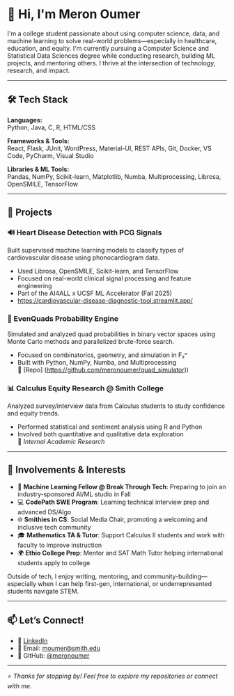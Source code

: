 # 👋 Hi, I'm Meron Oumer

I'm a college student passionate about using computer science, data, and machine learning to solve real-world problems—especially in healthcare, education, and equity. I'm currently pursuing a Computer Science and Statistical Data Sciences degree while conducting research, building ML projects, and mentoring others. I thrive at the intersection of technology, research, and impact.

---

## 🛠️ Tech Stack

**Languages:**  
Python, Java, C, R, HTML/CSS

**Frameworks & Tools:**  
React, Flask, JUnit, WordPress, Material-UI, REST APIs, Git, Docker, VS Code, PyCharm, Visual Studio

**Libraries & ML Tools:**  
Pandas, NumPy, Scikit-learn, Matplotlib, Numba, Multiprocessing, Librosa, OpenSMILE, TensorFlow

---

## 🚀 Projects

### 🔊 Heart Disease Detection with PCG Signals  
Built supervised machine learning models to classify types of cardiovascular disease using phonocardiogram data.  
- Used Librosa, OpenSMILE, Scikit-learn, and TensorFlow  
- Focused on real-world clinical signal processing and feature engineering  
- Part of the AI4ALL x UCSF ML Accelerator (Fall 2025)
- https://cardiovascular-disease-diagnostic-tool.streamlit.app/

### 🎲 EvenQuads Probability Engine  
Simulated and analyzed quad probabilities in binary vector spaces using Monte Carlo methods and parallelized brute-force search.  
- Focused on combinatorics, geometry, and simulation in F₂ⁿ  
- Built with Python, NumPy, Numba, and Multiprocessing  
🔗 [Repo] (https://github.com/meronoumer/quad_simulator)) 

### 📊 Calculus Equity Research @ Smith College  
Analyzed survey/interview data from Calculus students to study confidence and equity trends.  
- Performed statistical and sentiment analysis using R and Python  
- Involved both quantitative and qualitative data exploration  
🔗 *Internal Academic Research*

---

## 🌱 Involvements & Interests

- 🧠 **Machine Learning Fellow @ Break Through Tech**: Preparing to join an industry-sponsored AI/ML studio in Fall
- 💻 **CodePath SWE Program**: Learning technical interview prep and advanced DS/Algo  
- 🌐 **Smithies in CS**: Social Media Chair, promoting a welcoming and inclusive tech community 
- 🎓 **Mathematics TA & Tutor**: Support Calculus II students and work with faculty to improve instruction   
- 🌍 **Ethio College Prep**: Mentor and SAT Math Tutor helping international students apply to college  


Outside of tech, I enjoy writing, mentoring, and community-building—especially when I can help first-gen, international, or underrepresented students navigate STEM.

---

## 📫 Let’s Connect!

- 💼 [LinkedIn](https://www.linkedin.com/in/meronoumer/)  
- 📨 Email: moumer@smith.edu  
- 🐙 GitHub: [@meronoumer](https://github.com/meronoumer)

---

⭐ *Thanks for stopping by! Feel free to explore my repositories or connect with me.*

